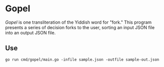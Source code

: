 # Gopel

_Gopel_ is one transliteration of the Yiddish word for "fork." This program presents a series of decision forks to the user, sorting an input JSON file into an output JSON file.

## Use

    go run cmd/gopel/main.go -infile sample.json -outfile sample-out.json
